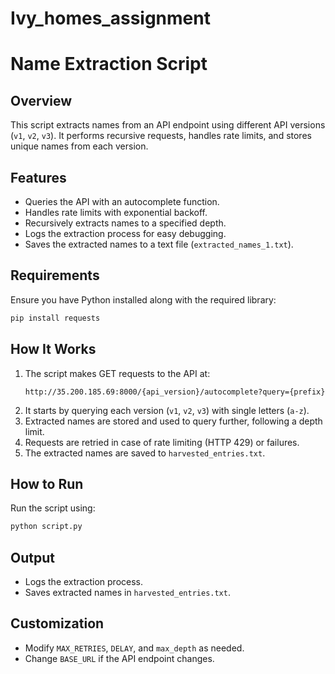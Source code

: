 # Ivy_homes_assignment

# **Name Extraction Script**

## **Overview**
This script extracts names from an API endpoint using different API versions (`v1`, `v2`, `v3`). It performs recursive requests, handles rate limits, and stores unique names from each version.

## **Features**
- Queries the API with an autocomplete function.
- Handles rate limits with exponential backoff.
- Recursively extracts names to a specified depth.
- Logs the extraction process for easy debugging.
- Saves the extracted names to a text file (`extracted_names_1.txt`).

## **Requirements**
Ensure you have Python installed along with the required library:

```sh
pip install requests
```

## **How It Works**
1. The script makes GET requests to the API at:
   ```
   http://35.200.185.69:8000/{api_version}/autocomplete?query={prefix}
   ```
2. It starts by querying each version (`v1`, `v2`, `v3`) with single letters (`a-z`).
3. Extracted names are stored and used to query further, following a depth limit.
4. Requests are retried in case of rate limiting (HTTP 429) or failures.
5. The extracted names are saved to `harvested_entries.txt`.

## **How to Run**
Run the script using:

```sh
python script.py
```

## **Output**
- Logs the extraction process.
- Saves extracted names in `harvested_entries.txt`.

## **Customization**
- Modify `MAX_RETRIES`, `DELAY`, and `max_depth` as needed.
- Change `BASE_URL` if the API endpoint changes.
